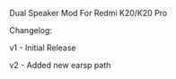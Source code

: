 Dual Speaker Mod For Redmi K20/K20 Pro

Changelog:

v1 - Initial Release

v2 - Added new earsp path
